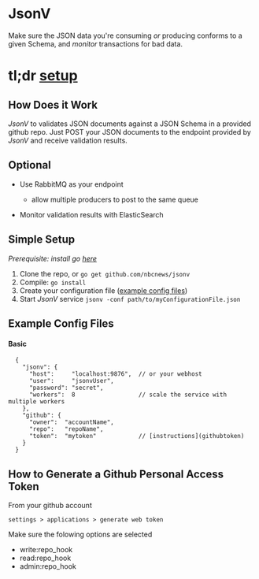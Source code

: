 JsonV
==========

Make sure the JSON data you're consuming *or* producing conforms to a given Schema, and *monitor* transactions for bad data.

# tl;dr [setup](setup)


## How Does it Work

*JsonV* to validates JSON documents against a JSON Schema in a provided github repo. Just POST your JSON documents to the endpoint provided by *JsonV* and receive validation results.

## Optional

- Use RabbitMQ as your endpoint
  + allow multiple producers to post to the same queue

- Monitor validation results with ElasticSearch


## <a name="setup"></a>Simple Setup

*Prerequisite: install go [here](https://golang.org/doc/install)*

1. Clone the repo, or `go get github.com/nbcnews/jsonv`
2. Compile: `go install`
3. Create your configuration file ([example config files](exampleConfig))
4. Start *JsonV* service `jsonv -conf path/to/myConfigurationFile.json`


## <a name="exmapleConfig"></a>Example Config Files

#### Basic

      {
        "jsonv": {
          "host":     "localhost:9876",  // or your webhost
          "user":     "jsonvUser",
          "password": "secret",
          "workers":  8                  // scale the service with multiple workers
        },
        "github": {
          "owner":  "accountName",
          "repo":   "repoName",
          "token":  "mytoken"            // [instructions](githubtoken)
        }
      }


## <a name="githubtoken"></a>How to Generate a Github Personal Access Token

From your github account 

`settings > applications > generate web token`

Make sure the folowing options are selected

- write:repo_hook
- read:repo_hook
- admin:repo_hook
